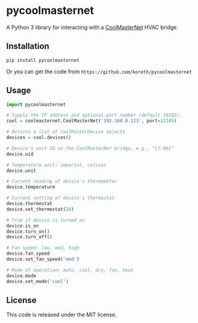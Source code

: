 pycoolmasternet
=====
A Python 3 library for interacting with a
[CoolMasterNet](https://coolautomation.com/products/coolmasternet/) HVAC bridge.

Installation
------------
`pip install pycoolmasternet`

Or you can get the code from `https://github.com/koreth/pycoolmasternet`

Usage
-------
```python
import pycoolmasternet

# Supply the IP address and optional port number (default 10102).
cool = coolmasternet.CoolMasterNet('192.168.0.123', port=12345)

# Returns a list of CoolMasterDevice objects
devices = cool.devices()

# Device's unit ID on the CoolMasterNet bridge, e.g., "L7.001"
device.uid

# Temperature unit: imperial, celsius
device.unit

# Current reading of device's thermometer
device.temperature

# Current setting of device's thermostat
device.thermostat
device.set_thermostat(28)

# True if device is turned on
device.is_on
device.turn_on()
device.turn_off()

# Fan speed: low, med, high
device.fan_speed
device.set_fan_speed('med')

# Mode of operation: auto, cool, dry, fan, heat
device.mode
device.set_mode('cool')
```

License
-------
This code is released under the MIT license.
